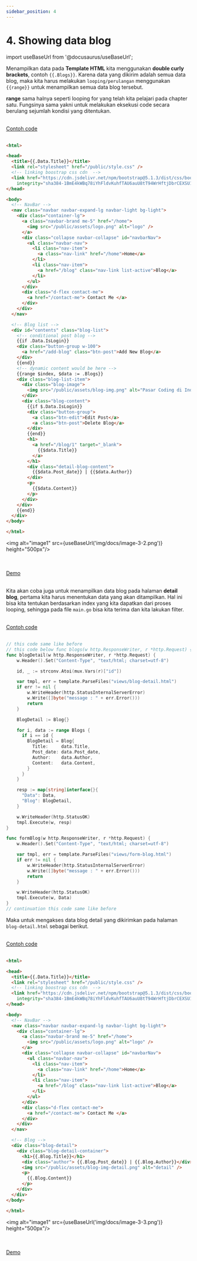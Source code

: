 ```yaml
---
sidebar_position: 4
---
```


# 4. Showing data blog

import useBaseUrl from '@docusaurus/useBaseUrl';

Menampilkan data pada **Template HTML** kita menggunakan **double curly brackets**, contoh `{{.Blogs}}`. Karena data yang dikirim adalah semua data blog, maka kita harus melakukan `looping/perulangan` menggunakan `{{range}}` untuk menampilkan semua data blog tersebut.

**range** sama halnya seperti looping for yang telah kita pelajari pada chapter satu. Fungsinya sama yakni untuk melakukan eksekusi code secara berulang sejumlah kondisi yang ditentukan.

<br />

<a class="btn-example-code" href="https://github.com/demo-dumbways/ebook-code-result-chapter-2-golang/blob/day3-3-showing-data-blog/views/blog.html">
Contoh code
</a>

<br />
<br />

```html {43-68} title="blog.html"
<html>

<head>
  <title>{{.Data.Title}}</title>
  <link rel="stylesheet" href="/public/style.css" />
  <!-- linking boostrap css cdn  -->
  <link href="https://cdn.jsdelivr.net/npm/bootstrap@5.1.3/dist/css/bootstrap.min.css" rel="stylesheet"
    integrity="sha384-1BmE4kWBq78iYhFldvKuhfTAU6auU8tT94WrHftjDbrCEXSU1oBoqyl2QvZ6jIW3" crossorigin="anonymous">
</head>

<body>
  <!-- NavBar -->
  <nav class="navbar navbar-expand-lg navbar-light bg-light">
    <div class="container-lg">
      <a class="navbar-brand me-5" href="/home">
        <img src="/public/assets/logo.png" alt="logo" />
      </a>
      <div class="collapse navbar-collapse" id="navbarNav">
        <ul class="navbar-nav">
          <li class="nav-item">
            <a class="nav-link" href="/home">Home</a>
          </li>
          <li class="nav-item">
            <a href="/blog" class="nav-link list-active">Blog</a>
          </li>
        </ul>
      </div>
      <div class="d-flex contact-me">
        <a href="/contact-me"> Contact Me </a>
      </div>
    </div>
  </nav>

  <!-- Blog list -->
  <div id="contents" class="blog-list">
    <!-- conditional post blog -->
    {{if .Data.IsLogin}}
    <div class="button-group w-100">
      <a href="/add-blog" class="btn-post">Add New Blog</a>
    </div>
    {{end}}
    <!-- dynamic content would be here -->
    {{range $index, $data := .Blogs}}
    <div class="blog-list-item">
      <div class="blog-image">
        <img src="/public/assets/blog-img.png" alt="Pasar Coding di Indonesia Dinilai Masih Menjanjikan" />
      </div>
      <div class="blog-content">
        {{if $.Data.IsLogin}}
        <div class="button-group">
          <a class="btn-edit">Edit Post</a>
          <a class="btn-post">Delete Blog</a>
        </div>
        {{end}}
        <h1>
          <a href="/blog/1" target="_blank">
            {{$data.Title}}
          </a>
        </h1>
        <div class="detail-blog-content">
          {{$data.Post_date}} | {{$data.Author}}
        </div>
        <p>
          {{$data.Content}}
        </p>
      </div>
    </div>
    {{end}}
  </div>
</body>

</html>
```

<img alt="image1" src={useBaseUrl('img/docs/image-3-2.png')} height="500px"/>

<br />
<br />

<div>
<a class="btn-demo" href="">
Demo
</a>
</div>
<br />

Kita akan coba juga untuk menampilkan data blog pada halaman **detail blog**, pertama kita harus menentukan data yang akan ditampilkan. Hal ini bisa kita tentukan berdasarkan index yang kita dapatkan dari proses looping, sehingga pada file `main.go` bisa kita terima dan kita lakukan filter.


<br />

<a class="btn-example-code" href="https://github.com/demo-dumbways/ebook-code-result-chapter-2-golang/blob/day3-3-showing-data-blog/main.go">
Contoh code
</a>

<br />
<br />

```go {15-31} title="main.go"
// this code same like before
// this code below func blogs(w http.ResponseWriter, r *http.Request) {
func blogDetail(w http.ResponseWriter, r *http.Request) {
    w.Header().Set("Content-Type", "text/html; charset=utf-8")

    id, _ := strconv.Atoi(mux.Vars(r)["id"])

    var tmpl, err = template.ParseFiles("views/blog-detail.html")
    if err != nil {
        w.WriteHeader(http.StatusInternalServerError)
        w.Write([]byte("message : " + err.Error()))
        return
    }

    BlogDetail := Blog{}

    for i, data := range Blogs {
      if i == id {
        BlogDetail = Blog{
          Title:     data.Title,
          Post_date: data.Post_date,
          Author:    data.Author,
          Content:   data.Content,
        }
      }
    }

    resp := map[string]interface{}{
      "Data": Data,
      "Blog": BlogDetail,
    }

    w.WriteHeader(http.StatusOK)
    tmpl.Execute(w, resp)
}

func formBlog(w http.ResponseWriter, r *http.Request) {
	w.Header().Set("Content-Type", "text/html; charset=utf-8")

	var tmpl, err = template.ParseFiles("views/form-blog.html")
	if err != nil {
		w.WriteHeader(http.StatusInternalServerError)
		w.Write([]byte("message : " + err.Error()))
		return
	}

	w.WriteHeader(http.StatusOK)
	tmpl.Execute(w, Data)
}
// continuation this code same like before
```


Maka untuk mengakses data blog detail yang dikirimkan pada halaman `blog-detail.html` sebagai berikut.

<br />

<a class="btn-example-code" href="https://github.com/demo-dumbways/ebook-code-result-chapter-2-golang/blob/day3-3-showing-data-blog/views/blog-detail.html">
Contoh code
</a>

<br />
<br />

```html {35-44} title="blog-detail.html"
<html>

<head>
  <title>{{.Data.Title}}</title>
  <link rel="stylesheet" href="/public/style.css" />
  <!-- linking boostrap css cdn  -->
  <link href="https://cdn.jsdelivr.net/npm/bootstrap@5.1.3/dist/css/bootstrap.min.css" rel="stylesheet"
    integrity="sha384-1BmE4kWBq78iYhFldvKuhfTAU6auU8tT94WrHftjDbrCEXSU1oBoqyl2QvZ6jIW3" crossorigin="anonymous">
</head>

<body>
  <!-- NavBar -->
  <nav class="navbar navbar-expand-lg navbar-light bg-light">
    <div class="container-lg">
      <a class="navbar-brand me-5" href="/home">
        <img src="/public/assets/logo.png" alt="logo" />
      </a>
      <div class="collapse navbar-collapse" id="navbarNav">
        <ul class="navbar-nav">
          <li class="nav-item">
            <a class="nav-link" href="/home">Home</a>
          </li>
          <li class="nav-item">
            <a href="/blog" class="nav-link list-active">Blog</a>
          </li>
        </ul>
      </div>
      <div class="d-flex contact-me">
        <a href="/contact-me"> Contact Me </a>
      </div>
    </div>
  </nav>

  <!-- Blog -->
  <div class="blog-detail">
    <div class="blog-detail-container">
      <h1>{{.Blog.Title}}</h1>
      <div class="author"> {{.Blog.Post_date}} | {{.Blog.Author}}</div>
      <img src="/public/assets/blog-img-detail.png" alt="detail" />
      <p>
        {{.Blog.Content}}
      </p>
    </div>
  </div>
</body>

</html>
```

<img alt="image1" src={useBaseUrl('img/docs/image-3-3.png')} height="500px"/>

<br />
<br />

<div>
<a class="btn-demo" href="">
Demo
</a>
</div>

